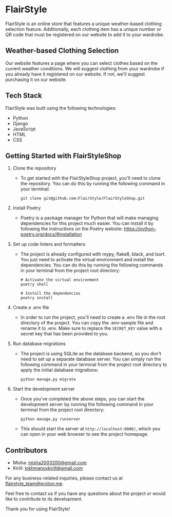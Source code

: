 # FlairStyle

FlairStyle is an online store that features a unique weather-based clothing selection feature. Additionally, each clothing item has a unique number or QR code that must be registered on our website to add it to your wardrobe.

## Weather-based Clothing Selection

Our website features a page where you can select clothes based on the current weather conditions. We will suggest clothing from your wardrobe if you already have it registered on our website. If not, we'll suggest purchasing it on our website.

## Tech Stack

FlairStyle was built using the following technologies:

- Python
- Django
- JavaScript
- HTML
- CSS

## Getting Started with FlairStyleShop

1. Clone the repository
   - To get started with the FlairStyleShop project, you'll need to clone the repository. You can do this by running the following command in your terminal:

     ```!/bin/bash
     git clone git@github.com:FlairStyle/FlairStyleShop.git
     ```

2. Install Poetry
   - Poetry is a package manager for Python that will make managing dependencies for this project much easier. You can install it by following the instructions on the Poetry website: <https://python-poetry.org/docs/#installation>

3. Set up code linters and formatters
   - The project is already configured with mypy, flake8, black, and isort. You just need to activate the virtual environment and install the dependencies. You can do this by running the following commands in your terminal from the project root directory:

     ```!/bin/bash
     # Activate the virtual environment
     poetry shell

     # Install the dependencies
     poetry install
     ```

4. Create a .env file
   - In order to run the project, you'll need to create a .env file in the root directory of the project. You can copy the .env-sample file and rename it to .env. Make sure to replace the `SECRET_KEY` value with a secret key that has been provided to you.

5. Run database migrations
   - The project is using SQLite as the database backend, so you don't need to set up a separate database server. You can simply run the following command in your terminal from the project root directory to apply the initial database migrations:

     ```!/bin/bash
     python manage.py migrate
     ```

6. Start the development server
   - Once you've completed the above steps, you can start the development server by running the following command in your terminal from the project root directory:

     ```!/bin/bash
     python manage.py runserver
     ```

   - This should start the server at `http://localhost:8000/`, which you can open in your web browser to see the project homepage.

## Contributors

- Misha: misha2003200@gmail.com
- Kirill: lokhmanovkirill@gmail.com

For any business-related inquiries, please contact us at flairstyle_team@proton.me.

Feel free to contact us if you have any questions about the project or would like to contribute to its development.

Thank you for using FlairStyle!
